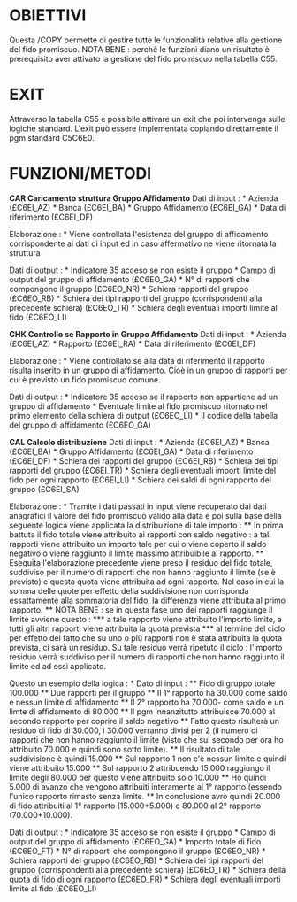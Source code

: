 # OBIETTIVI

Questa /COPY permette di gestire tutte le funzionalità relative alla gestione del fido promiscuo.
NOTA BENE :  perchè le funzioni diano un risultato è prerequisito aver attivato la gestione del fido promiscuo nella tabella C55.

# EXIT
Attraverso la tabella C55 è possibile attivare un exit che poi intervenga sulle logiche standard.
L'exit può essere implementata copiando direttamente il pgm standard C5C6E0.

# FUNZIONI/METODI
**CAR Caricamento struttura Gruppo Affidamento**
Dati di input : 
\* Azienda (£C6EI_AZ)
\* Banca (£C6EI_BA)
\* Gruppo Affidamento (£C6EI_GA)
\* Data di riferimento (£C6EI_DF)

Elaborazione : 
\* Viene controllata l'esistenza del gruppo di affidamento corrispondente ai dati di input ed in caso affermativo ne viene ritornata la struttura

Dati di output : 
\* Indicatore 35 acceso se non esiste il gruppo
\* Campo di output del gruppo di affidamento (£C6EO_GA)
\* N° di rapporti che compongono il gruppo (£C6EO_NR)
\* Schiera rapporti del gruppo (£C6EO_RB)
\* Schiera dei tipi rapporti del gruppo (corrispondenti alla precedente schiera) (£C6EO_TR)
\* Schiera degli eventuali importi limite al fido (£C6EO_LI)

**CHK Controllo se Rapporto in Gruppo Affidamento**
Dati di input : 
\* Azienda (£C6EI_AZ)
\* Rapporto (£C6EI_RA)
\* Data di riferimento (£C6EI_DF)

Elaborazione : 
\* Viene controllato se alla data di riferimento il rapporto risulta inserito in un gruppo di affidamento. Cioè in un gruppo di rapporti per cui è previsto un fido promiscuo comune.

Dati di output : 
\* Indicatore 35 acceso se il rapporto non appartiene ad un gruppo di affidamento
\* Eventuale limite al fido promiscuo ritornato nel primo elemento della schiera di output (£C6EO_LI)
\* Il codice della tabella del gruppo di affidamento (£C6EO_GA)

**CAL Calcolo distribuzione**
Dati di input : 
\* Azienda (£C6EI_AZ)
\* Banca (£C6EI_BA)
\* Gruppo Affidamento (£C6EI_GA)
\* Data di riferimento (£C6EI_DF)
\* Schiera dei rapporti del gruppo (£C6EI_RB)
\* Schiera dei tipi rapporti del gruppo (£C6EI_TR)
\* Schiera degli eventuali importi limite del fido per ogni rapporto (£C6EI_LI)
\* Schiera dei saldi di ogni rapporto del gruppo (£C6EI_SA)

Elaborazione : 
\* Tramite i dati passati in input viene recuperato dai dati anagrafici il valore del fido promiscuo valido alla data e poi sulla base della seguente logica viene applicata la distribuzione di tale importo : 
\*\* In prima battuta il fido totale viene attribuito ai rapporti con saldo negativo :  a tali rapporti viene attribuito un importo tale per cui o viene coperto il saldo negativo o viene raggiunto il limite massimo attribuibile al rapporto.
\*\* Eseguita l'elaborazione precedente viene preso il residuo del fido totale, suddiviso per il numero di rapporti che non hanno raggiunto il limite (se è previsto) e questa quota viene attribuita ad ogni rapporto. Nel caso in cui la somma delle quote per effetto della suddivisione non corrisponda essattamente alla sommatoria del fido, la differenza viene attribuita al primo rapporto.
\*\* NOTA BENE :  se in questa fase uno dei rapporti raggiunge il limite avviene questo : 
\*\*\* a tale rapporto viene attribuito l'importo limite, a tutti gli altri rapporti viene attribuita la quota prevista
\*\*\* al termine del ciclo per effetto del fatto che su uno o più rapporti non è stata attribuita la quota prevista, ci sarà un residuo. Su tale residuo verrà ripetuto il ciclo :  l'importo residuo verrà suddiviso per il numero di rapporti che non hanno raggiunto il limite ed ad essi applicato.

Questo un esempio della logica : 
\* Dato di input : 
\*\* Fido di gruppo totale 100.000
\*\* Due rapporti per il gruppo
\*\* Il 1° rapporto ha 30.000 come saldo e nessun limite di affidamento
\*\* Il 2° rapporto ha 70.000- come saldo e un limte di affidamento di 80.000
\*\* Il pgm innanzitutto attribuisce 70.000 al secondo rapporto per coprire il saldo negativo
\*\* Fatto questo risulterà un residuo di fido di 30.000, i 30.000 verranno divisi per 2 (il numero di rapporti che non hanno raggiunto il limite (visto che sul secondo per ora ho attribuito 70.000 e quindi sono sotto limite).
\*\* Il risultato di tale suddivisione è quindi 15.000
\*\* Sul rapporto 1 non c'è nessun limite e quindi viene attribuito 15.000
\*\* Sul rapporto 2 attribuendo 15.000 raggiungo il limite degli 80.000 per questo viene attribuito solo 10.000
\*\* Ho quindi 5.000 di avanzo che vengono attribuiti interamente al 1° rapporto (essendo l'unico rapporto rimasto senza limite.
\*\* In conclusione avrò quindi 20.000 di fido attribuiti al 1° rapporto (15.000+5.000) e
80.000 al 2° rapporto (70.000+10.000).

Dati di output : 
\* Indicatore 35 acceso se non esiste il gruppo
\* Campo di output del gruppo di affidamento (£C6EO_GA)
\* Importo totale di fido (£C6EO_FT)
\* N° di rapporti che compongono il gruppo (£C6EO_NR)
\* Schiera rapporti del gruppo (£C6EO_RB)
\* Schiera dei tipi rapporti del gruppo (corrispondenti alla precedente schiera) (£C6EO_TR)
\* Schiera della quota di fido di ogni rapporto (£C6EO_FR)
\* Schiera degli eventuali importi limite al fido (£C6EO_LI)


